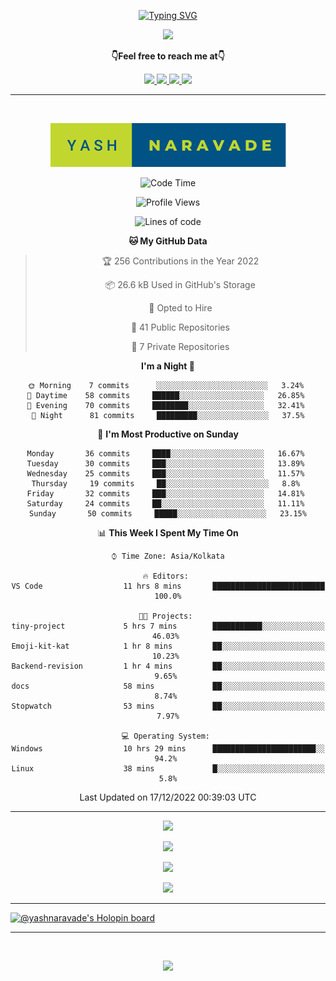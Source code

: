 <p align="center"> 
 <a href="https://git.io/typing-svg"><img src="https://readme-typing-svg.herokuapp.com?font=Fira+Code&weight=500&size=21&duration=4000&pause=1000&center=true&vCenter=true&width=435&lines=Hey+there!+;I'm+Yash!;How+you+doin'%3F;Lemme+show+you+sumn%2C+c'mon!" alt="Typing SVG" /></a>
</p>


<p align="center">
  <a href="https://forthebadge.com">
  <img  src="https://forthebadge.com/images/badges/winter-is-coming.svg" />
  
</a>
</p>

  <p align="center"><b>👇Feel free to reach me at👇</b></p>
<p align="center">
  <a href="https://mail.google.com/mail/u/0/?to=yashdip123@gmail.com&su=Hey&fs=1&tf=cm" target="_blank">
  <img  src="https://img.shields.io/badge/Gmail-EA4335.svg?style=for-the-badge&logo=Gmail&logoColor=white"/>
  <a href="https://twitter.com/yashnaravade" target="_blank">
  <img  src="https://img.shields.io/badge/Twitter-1DA1F2.svg?style=for-the-badge&logo=Twitter&logoColor=white"/>
   <a href="https://www.linkedin.com/in/yashnaravade/" target="_blank">
  <img  src="https://img.shields.io/badge/LinkedIn-0A66C2.svg?style=for-the-badge&logo=LinkedIn&logoColor=white"/>
<a href= "https://www.instagram.com/stellar_dawg_ilxx/" target="_blank">
<img  src="https://img.shields.io/badge/Instagram-E4405F?style=for-the-badge&logo=instagram&logoColor=white"/>
</a>
</p>

<hr/>

<div align="center">
&nbsp;

<p align="center">
  <img  src="yash-naravade.svg" />

  
</p>
 
<!--START_SECTION:waka-->
![Code Time](http://img.shields.io/badge/Code%20Time-14%20hrs%2022%20mins-blue)

![Profile Views](http://img.shields.io/badge/Profile%20Views-307-blue)

![Lines of code](https://img.shields.io/badge/From%20Hello%20World%20I%27ve%20Written-481%20Thousand%20lines%20of%20code-blue)

**🐱 My GitHub Data** 

> 🏆 256 Contributions in the Year 2022
 > 
> 📦 26.6 kB Used in GitHub's Storage 
 > 
> 💼 Opted to Hire
 > 
> 📜 41 Public Repositories 
 > 
> 🔑 7 Private Repositories  
 > 
**I'm a Night 🦉** 

```text
🌞 Morning    7 commits      ░░░░░░░░░░░░░░░░░░░░░░░░░   3.24% 
🌆 Daytime    58 commits     ██████░░░░░░░░░░░░░░░░░░░   26.85% 
🌃 Evening    70 commits     ████████░░░░░░░░░░░░░░░░░   32.41% 
🌙 Night      81 commits     █████████░░░░░░░░░░░░░░░░   37.5%

```
📅 **I'm Most Productive on Sunday** 

```text
Monday       36 commits     ████░░░░░░░░░░░░░░░░░░░░░   16.67% 
Tuesday      30 commits     ███░░░░░░░░░░░░░░░░░░░░░░   13.89% 
Wednesday    25 commits     ███░░░░░░░░░░░░░░░░░░░░░░   11.57% 
Thursday     19 commits     ██░░░░░░░░░░░░░░░░░░░░░░░   8.8% 
Friday       32 commits     ███░░░░░░░░░░░░░░░░░░░░░░   14.81% 
Saturday     24 commits     ██░░░░░░░░░░░░░░░░░░░░░░░   11.11% 
Sunday       50 commits     █████░░░░░░░░░░░░░░░░░░░░   23.15%

```


📊 **This Week I Spent My Time On** 

```text
⌚︎ Time Zone: Asia/Kolkata

🔥 Editors: 
VS Code                  11 hrs 8 mins       █████████████████████████   100.0%

🐱‍💻 Projects: 
tiny-project             5 hrs 7 mins        ███████████░░░░░░░░░░░░░░   46.03% 
Emoji-kit-kat            1 hr 8 mins         ██░░░░░░░░░░░░░░░░░░░░░░░   10.23% 
Backend-revision         1 hr 4 mins         ██░░░░░░░░░░░░░░░░░░░░░░░   9.65% 
docs                     58 mins             ██░░░░░░░░░░░░░░░░░░░░░░░   8.74% 
Stopwatch                53 mins             ██░░░░░░░░░░░░░░░░░░░░░░░   7.97%

💻 Operating System: 
Windows                  10 hrs 29 mins      ███████████████████████░░   94.2% 
Linux                    38 mins             █░░░░░░░░░░░░░░░░░░░░░░░░   5.8%

```


 Last Updated on 17/12/2022 00:39:03 UTC
<!--END_SECTION:waka-->

</div>
<hr></hr>

<!-- github stats -->
   
<p align="center">
  <img  src="https://github-readme-stats.vercel.app/api?username=yashnaravade&show_icons=true&theme=radical" />
</p>

<!-- Github streak stats  -->
<p align="center">
  <img  src="https://github-readme-streak-stats.herokuapp.com/?user=yashnaravade&theme=radical" />
</p>
<!-- git profile summary cards -->
<p align="center">
  <img  src="https://github-profile-summary-cards.vercel.app/api/cards/profile-details?username=yashnaravade&theme=monokai" />
</p>

<!-- most used languages  -->
<p align="center">
  <img  src="https://github-profile-summary-cards.vercel.app/api/cards/most-commit-language?username=yashnaravade&theme=monokai" />
</p>

<!-- github stats end -->
<hr/>


<!-- languages and tools -->

<!-- Holopin Badges -->
[![@yashnaravade's Holopin board](https://holopin.me/yashnaravade)](https://holopin.io/@yashnaravade)

<hr/>
<br/>
<p align="center">
  <a href="(https://forthebadge.com)">
  <img  src="https://forthebadge.com/images/badges/built-with-love.svg" />
</a>
</p>
